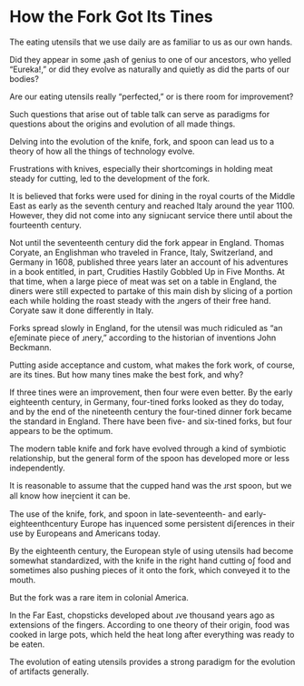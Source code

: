 # How the Fork Got Its Tines

The eating utensils that we use daily are as familiar to us as our own hands.

Did they appear in some ɻash of genius to one of our ancestors, who yelled “Eureka!,” or did they evolve as naturally and quietly as did the parts of our bodies?

Are our eating utensils really “perfected,” or is there room for improvement?

Such questions that arise out of table talk can serve as paradigms for questions about the origins and evolution of all made things. 

Delving into the evolution of the knife, fork, and spoon can lead us to a theory of how all the things of technology evolve. 

Frustrations with knives, especially their shortcomings in holding meat steady for cutting, led to the development of the fork.

It is believed that forks were used for dining in the royal courts of
the Middle East as early as the seventh century and reached Italy around the year 1100. However, they did not come into any signiɹcant service there until about the fourteenth century.

Not until the seventeenth century did the fork appear in England. Thomas Coryate, an Englishman who traveled in France, Italy, Switzerland, and Germany in 1608, published three years later an account of his adventures in a book entitled, in part, Crudities Hastily Gobbled Up in Five Months. At that time, when a large piece of meat was set on a table in England, the diners were still expected to partake of this main dish by slicing of a portion each while holding the roast steady with the ɹngers of their free hand. Coryate saw it done differently in Italy.

Forks spread slowly in England, for the utensil was much ridiculed as “an eʃeminate piece of ɹnery,” according to the historian of inventions John Beckmann.

Putting aside acceptance and custom, what makes the fork work, of course, are its tines. But how many tines make the best fork, and why?

If three tines were an improvement, then four were even better. By the early
eighteenth century, in Germany, four-tined forks looked as they do today, and by the end of the nineteenth century the four-tined dinner fork became the standard in England. There have been five- and six-tined forks, but four appears to be the optimum.

The modern table knife and fork have evolved through a kind of symbiotic
relationship, but the general form of the spoon has developed more or less
independently.

It is reasonable to assume that the cupped hand was the ɹrst spoon, but we all know how ineɽcient it can be. 

The use of the knife, fork, and spoon in late-seventeenth- and early-eighteenthcentury Europe has inɻuenced some persistent diʃerences in their use by Europeans and Americans today.

By the eighteenth century, the European style of using utensils had become somewhat standardized, with the knife in the right hand cutting oʃ food and sometimes also pushing pieces of it onto the fork, which conveyed it to the mouth.

But the fork was a rare item in colonial America.

In the Far East, chopsticks developed about ɹve thousand years ago as extensions of the fingers. According to one theory of their origin, food was cooked in large pots, which held the heat long after everything was ready to be eaten.

The evolution of eating utensils provides a strong paradigm for the evolution of
artifacts generally. 

